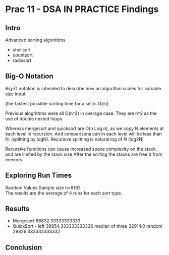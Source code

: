 # Prac 11 - DSA IN PRACTICE Findings

## Intro
Advanced sorting algorithms
- shellsort
- countsort
- radixsort

## Big-O Notation
Big-O notation is intended to describe how an algorithm scales for variable 
size input.

(the fastest possible sorting time for a set is O(n))

Previous alogrithms were all O(n^2) in average case. They are n^2 as the use of 
double nested loops. 

Whereas mergesort and quicksort are O(n Log n), as we copy N elements at each level in recursion.
And comparisons can in each level will be less than N. (splitting by logN).
Recurisve splitting is natural log of N (log2N)

Recursive functions can cause increased space complexity on the stack, and are limited by the stack size
After the sorting the stacks are free'd from memory


## Exploring Run Times
Random Values
Sample size n=8192	
The results are the average of 4 runs for each sort type.

## Results
* Mergesort		68832.33333333333
* QuickSort		-
    left 		39954.333333333336
    median of three  	32914.0
    random		29826.333333333332



## Conclusion


